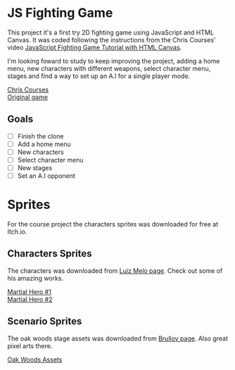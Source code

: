 # JS Fighting Game
This project it's a first try 2D fighting game using JavaScript and HTML Canvas. It was coded following the instructions from the Chris Courses' video [JavaScript Fighting Game Tutorial with HTML Canvas](https://www.youtube.com/watch?v=vyqbNFMDRGQ).

I'm looking foward to study to keep improving the project, adding a home menu, new characters with different weapons, select character menu, stages and find a way to set up an A.I for a single player mode.

[Chris Courses](https://www.youtube.com/c/ChrisCourses)  
[Original game](https://github.com/chriscourses/fighting-game)

## Goals
- [ ] Finish the clone
- [ ] Add a home menu
- [ ] New characters
- [ ] Select character menu
- [ ] New stages
- [ ] Set an A.I opponent

 # Sprites
 For the course project the characters sprites was downloaded for free at Itch.io.

 ## Characters Sprites
 The characters was downloaded from [Luiz Melo page](https://luizmelo.itch.io/). Check out some of his amazing works.

[Martial Hero #1](https://luizmelo.itch.io/martial-hero)  
[Martial Hero #2](https://luizmelo.itch.io/martial-hero-2)

## Scenario Sprites
The oak woods stage assets was downloaded from [Brullov page](https://brullov.itch.io/). Also great pixel arts there.

[Oak Woods Assets](https://brullov.itch.io/oak-woods)